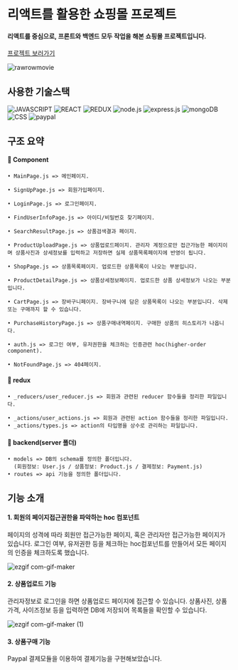 # 리액트를 활용한 쇼핑몰 프로젝트
#### 리액트를 중심으로, 프론트와 백엔드 모두 작업을 해본 쇼핑몰 프로젝트입니다.
[프로젝트 보러가기](https://stormy-hamlet-84446.herokuapp.com/)

![rawrowmovie](https://user-images.githubusercontent.com/42455534/196243737-84ef11df-f09e-4ff0-bf93-1c4129b36a00.gif)

## 사용한 기술스택
![JAVASCRIPT](https://img.shields.io/badge/JavaScript-F7DF1E?style=for-the-badge&logo=javascript&logoColor=black)
![REACT](https://img.shields.io/badge/React-20232A?style=for-the-badge&logo=react&logoColor=61DAFB)
![REDUX](	https://img.shields.io/badge/Redux-593D88?style=for-the-badge&logo=redux&logoColor=white)
![node.js](https://img.shields.io/badge/Node.js-43853D?style=for-the-badge&logo=node.js&logoColor=white)
![express.js](https://img.shields.io/badge/Express.js-404D59?style=for-the-badge)
![mongoDB](https://img.shields.io/badge/MongoDB-4EA94B?style=for-the-badge&logo=mongodb&logoColor=white)
![CSS](https://img.shields.io/badge/CSS-239120?&style=for-the-badge&logo=css3&logoColor=white)
![paypal](https://img.shields.io/badge/PayPal-00457C?style=for-the-badge&logo=paypal&logoColor=white)


## 구조 요약
  #### 🔳 Component
  
    • MainPage.js => 메인페이지.
    
    • SignUpPage.js => 회원가입페이지.
    
    • LoginPage.js => 로그인페이지.
    
    • FindUserInfoPage.js => 아이디/비밀번호 찾기페이지.
    
    • SearchResultPage.js => 상품검색결과 페이지.
    
    • ProductUploadPage.js => 상품업로드페이지. 관리자 계정으로만 접근가능한 페이지이며 상품사진과 상세정보를 입력하고 저장하면 실제 상품목록페이지에 반영이 됩니다. 
      
    • ShopPage.js => 상품목록페이지. 업로드한 상품목록이 나오는 부분입니다.
    
    • ProductDetailPage.js => 상품상세정보페이지. 업로드한 상품 상세정보가 나오는 부분입니다.
    
    • CartPage.js => 장바구니페이지. 장바구니에 담은 상품목록이 나오는 부분입니다. 삭제 또는 구매까지 할 수 있습니다.           
    
    • PurchaseHistoryPage.js => 상품구매내역페이지. 구매한 상품의 히스토리가 나옵니다.
    
    • auth.js => 로그인 여부, 유저권한을 체크하는 인증관련 hoc(higher-order component).
    
    • NotFoundPage.js => 404페이지.
    
  
  #### 🔳 redux
  
    • _reducers/user_reducer.js => 회원과 관련된 reducer 함수들을 정리한 파일입니다.
    
    • _actions/user_actions.js => 회원과 관련된 action 함수들을 정리한 파일입니다.
    • _actions/types.js => action의 타입명을 상수로 관리하는 파일입니다.
    
 #### 🔳 backend(server 폴더)
  
    • models => DB의 schema를 정의한 폴더입니다.
      (회원정보: User.js / 상품정보: Product.js / 결제정보: Payment.js)
    • routes => api 기능을 정의한 폴더입니다.
    
     
    
 
 ## 기능 소개
  #### 1. 회원의 페이지접근권한을 파악하는 hoc 컴포넌트
  페이지의 성격에 따라 회원만 접근가능한 페이지, 혹은 관리자만 접근가능한 페이지가 있습니다.
  로그인 여부, 유저권한 등을 체크하는 hoc컴포넌트를 만들어서 모든 페이지의 인증을 체크하도록 했습니다. 
  
 ![ezgif com-gif-maker](https://user-images.githubusercontent.com/42455534/196251621-3ffc51ea-e42e-46a1-b3bc-a09a56e6719f.gif)
  
  
  #### 2. 상품업로드 기능
  관리자정보로 로그인을 하면 상품업로드 페이지에 접근할 수 있습니다. 상품사진, 상품 가격, 사이즈정보 등을 입력하면 DB에 저장되어 목록들을 확인할 수 있습니다.
  
  ![ezgif com-gif-maker (1)](https://user-images.githubusercontent.com/42455534/196253389-53461e4e-f794-424f-9209-ff575503b863.gif)
  
  #### 3. 상품구매 기능
  Paypal 결제모듈을 이용하여 결제기능을 구현해보았습니다. 
  
  

  
  
  
  

  
  
  
  
  
  
 
  
